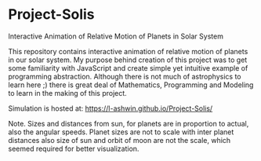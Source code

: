 # Project-Solis
Interactive Animation of Relative Motion of Planets in Solar System

This repository contains interactive animation of relative motion of planets in our solar system. My purpose behind creation of this project was to get some familiarity with JavaScript and create simple yet intuitive example of programming abstraction.
Although there is not much of astrophysics to learn here ;) there is great deal of Mathematics, Programming and Modeling to learn in the making of this project.

Simulation is hosted at: https://l-ashwin.github.io/Project-Solis/

Note. 
Sizes and distances from sun, for planets are in proportion to actual, also the angular speeds.
Planet sizes are not to scale with inter planet distances also size of sun and orbit of moon are not the scale, which seemed required for better visualization.
